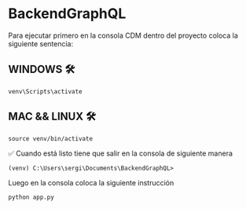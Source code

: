 # BackendGraphQL

Para ejecutar primero en la consola CDM dentro del proyecto coloca la siguiente sentencia:

## WINDOWS 🛠️

```
venv\Scripts\activate
```
## MAC && LINUX 🛠️

```
source venv/bin/activate
```

✅ Cuando está listo tiene que salir en la consola de siguiente manera

```
(venv) C:\Users\sergi\Documents\BackendGraphQL>
```

Luego en la consola coloca la siguiente instrucción

```
python app.py

```